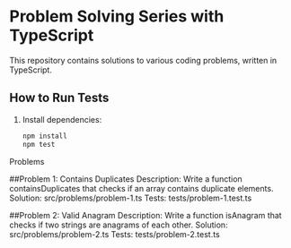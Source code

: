 # Problem Solving Series with TypeScript

This repository contains solutions to various coding problems, written in TypeScript.

## How to Run Tests

1. Install dependencies:
   ```bash
   npm install
   npm test


Problems

##Problem 1: Contains Duplicates
Description: Write a function containsDuplicates that checks if an array contains duplicate elements.
Solution: src/problems/problem-1.ts
Tests: tests/problem-1.test.ts


##Problem 2: Valid Anagram
Description: Write a function isAnagram that checks if two strings are anagrams of each other.
Solution: src/problems/problem-2.ts
Tests: tests/problem-2.test.ts
